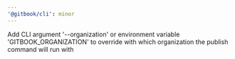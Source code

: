 ```yaml
---
'@gitbook/cli': minor
---
```


Add CLI argument '--organization' or environment variable 'GITBOOK_ORGANIZATION' to override with which organization the publish command will run with
